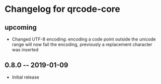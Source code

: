 # Changelog for qrcode-core

## upcoming

* Changed UTF-8 encoding: encoding a code point outside the unicode range will
  now fail the encoding, previously a replacement character was inserted

## 0.8.0 -- 2019-01-09

* Initial release
